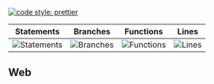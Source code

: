 [![code style: prettier](https://img.shields.io/badge/code_style-prettier-ff69b4.svg?style=flat-square)](https://github.com/prettier/prettier)

| Statements                                    | Branches                                  | Functions                                   | Lines                               |
| --------------------------------------------- | ----------------------------------------- | ------------------------------------------- | ----------------------------------- |
| ![Statements](https://img.shields.io/badge/Coverage-26.41%25-red.svg 'Make me better!') | ![Branches](https://img.shields.io/badge/Coverage-8.97%25-red.svg 'Make me better!') | ![Functions](https://img.shields.io/badge/Coverage-10.45%25-red.svg 'Make me better!') | ![Lines](https://img.shields.io/badge/Coverage-26.66%25-red.svg 'Make me better!') |

## Web
